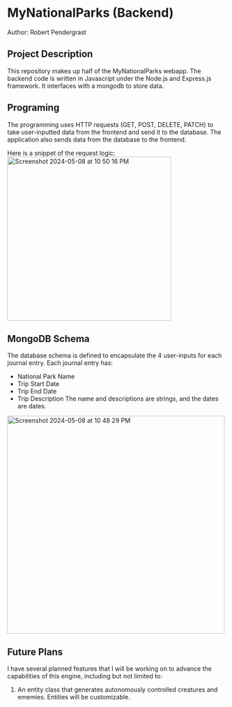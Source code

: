 # MyNationalParks (Backend)
Author: Robert Pendergrast

## Project Description
This repository makes up half of the MyNationalParks webapp. The backend code is written in Javascript under the Node.js and Express.js framework. It interfaces with a mongodb to store data. 

## Programing
The programming uses HTTP requests (GET, POST, DELETE, PATCH) to take user-inputted data from the frontend and send it to the database. The application also sends data from the database to the frontend.

Here is a snippet of the request logic:
<img width="376" alt="Screenshot 2024-05-08 at 10 50 16 PM" src="https://github.com/RobertPendergrast/WebDevBackend/assets/121700465/e6abfc81-d0f4-4d8d-b302-a2642f9a96b4">


## MongoDB Schema
The database schema is defined to encapsulate the 4 user-inputs for each journal entry. 
Each journal entry has:
- National Park Name
- Trip Start Date
- Trip End Date
- Trip Description
The name and descriptions are strings, and the dates are dates.

<img width="499" alt="Screenshot 2024-05-08 at 10 48 29 PM" src="https://github.com/RobertPendergrast/WebDevBackend/assets/121700465/53bba583-04c9-452e-b668-b4c9313b7ca7">


## Future Plans
I have several planned features that I will be working on to advance the capabilities of this engine, including but not limited to:
  1. An entity class that generates autonomously controlled creatures and ememies. Entities will be customizable.
